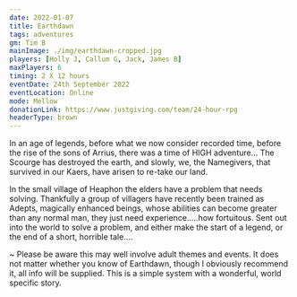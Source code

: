 ```yaml
---
date: 2022-01-07
title: Earthdawn
tags: adventures
gm: Tim B
mainImage: ./img/earthdawn-cropped.jpg
players: [Holly J, Callum G, Jack, James B]
maxPlayers: 6
timing: 2 X 12 hours
eventDate: 24th September 2022
eventLocation: Online
mode: Mellow
donationLink: https://www.justgiving.com/team/24-hour-rpg
headerType: brown
---
```


In an age of legends, before what we now consider recorded time, before the rise of the sons of Arrius, there was a time of HIGH adventure...
The Scourge has destroyed the earth, and slowly, we, the Namegivers, that survived in our Kaers, have arisen to re-take our land. 

In the small village of Heaphon the elders have a problem that needs solving. Thankfully a group of villagers have recently been trained as Adepts, magically enhanced beings, whose abilities can become greater than any normal man, they just need experience.....how fortuitous. 
Sent out into the world to solve a problem, and either make the start of a legend, or the end of a short, horrible tale....


~ Please be aware this may well involve adult themes and events. It does not matter whether you know of Earthdawn, though I obviously recommend it, all info will be supplied. This is a simple system with a wonderful, world specific story. 
